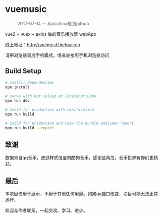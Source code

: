 # vuemusic
> 2017-07-14 -- 从oschina搬到github    

vue2 + vuex + axios 做的音乐播放器 webApp

线上地址：http://vuemc.d.thefour.xin

请把浏览器调成手机模式，或者直接用手机浏览器访问

## Build Setup

``` bash
# install dependencies
npm install

# serve with hot reload at localhost:8080
npm run dev

# build for production with minification
npm run build

# build for production and view the bundle analyzer report
npm run build --report
```

## 致谢 
数据来自qq音乐，皮肤样式借鉴的酷狗音乐，感谢这两位，音乐世界有你们更精彩。

## 最后
本项目仅用于展示，不用于其他任何用途。如果qq接口改变，项目可能无法正常运行。

欢迎与作者联系，一起交流、学习、进步。


